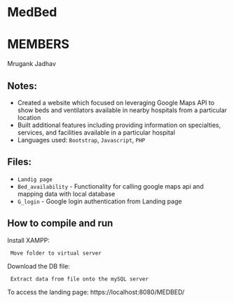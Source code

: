 # MedBed

# MEMBERS
Mrugank Jadhav

## Notes:

 - Created a website which focused on leveraging Google Maps API to show beds and ventilators available in nearby hospitals
from a particular location
 - Built additional features including providing information on specialties, services, and facilities available in a particular hospital
 - Languages used: `Bootstrap`, `Javascript`, `PHP`

## Files:

 - `Landig page` 
 - `Bed_availability` - Functionality for calling google maps api and mapping data with local database
 - `G_login` - Google login authentication from Landing page
 
## How to compile and run

 Install XAMPP:
```
 Move folder to virtual server
```
 Download the DB file:
```
 Extract data from file onto the mySQL server
```
 To access the landing page: https://localhost:8080/MEDBED/ 
```

